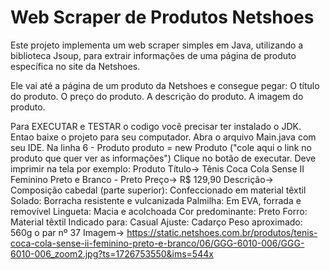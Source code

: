 # Web Scraper de Produtos Netshoes

Este projeto implementa um web scraper simples em Java, utilizando a biblioteca Jsoup, para extrair informações de uma página de produto específica no site da Netshoes.

Ele vai até a página de um produto da Netshoes e consegue pegar:
O título do produto.
O preço do produto.
A descrição do produto.
A imagem do produto.

Para EXECUTAR e TESTAR o codigo você precisar ter instalado o JDK.
Entao baixe o projeto para seu computador.
Abra o arquivo Main.java com seu IDE.
Na linha 6 - Produto produto = new Produto ("cole aqui o link no produto que quer ver as informações")
Clique no botão de executar.
Deve imprimir na tela por exemplo:
Produto
Título-> Tênis Coca Cola Sense II Feminino Preto e Branco - Preto
Preço-> R$ 129,90
Descrição-> Composição cabedal (parte superior): Confeccionado em material têxtil Solado: Borracha resistente e vulcanizada Palmilha: Em EVA, forrada e removível Lingueta: Macia e acolchoada Cor predominante: Preto Forro: Material têxtil Indicado para: Casual Ajuste: Cadarço Peso aproximado: 560g o par nº 37
Imagem-> https://static.netshoes.com.br/produtos/tenis-coca-cola-sense-ii-feminino-preto-e-branco/06/GGG-6010-006/GGG-6010-006_zoom2.jpg?ts=1726753550&ims=544x


